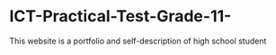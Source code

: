 # ICT-Practical-Test-Grade-11-
This website is a portfolio and self-description of high school student
